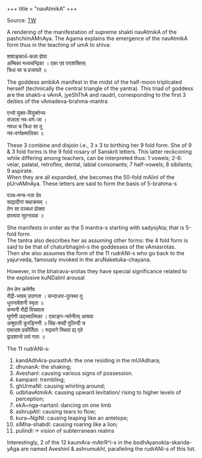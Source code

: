 +++
title = "navAtmikA"
+++

Source: [TW](https://threadreaderapp.com/thread/1727938131704320456.html)

A rendering of the manifestation of supreme shakti navAtmikA of the pashchimAMnAya. The Agama explains the emergence of the navAtmikA form thus in the teaching of umA to shiva:

शशाङ्कार्ध-कला ज्ञेया  
अम्बिका मध्यचन्द्रिका ।
एका एव पराशक्तिस्  
त्रिधा सा च प्रजायते ॥

The goddess ambikA manifest in the midst of the half-moon triplicated herself (technically the central triangle of the yantra). This triad of goddess are the shakti-s vAmA, jyeShThA and raudrI, corresponding to the first 3 deities of the vAmadeva-brahma-mantra 

एभ्यो युक्त-वियुक्तेभ्यः  
संजाता नव-वर्ग-जा ।  
नवधा च त्रिधा सा तु  
नव-वर्गाक्षमालिका ॥

These 3 combine and disjoin i.e., 3 x 3 to birthing her 9 fold form. She of 9 & 3 fold forms is the 9 fold rosary of Sanskrit letters. This latter reckconing while differing among teachers, can be interpreted thus: 1 vowels; 2-6: velar, palatal, retroflex, dental, labial consonants; 7 half-vowels; 8 sibilants; 9 aspirate.  
When they are all expanded, she becomes the 50-fold mAlinI of the pUrvAMnAya. These letters are said to form the basis of 5-brahma-s 

पञ्च-मन्त्र-गता देव  
सद्यादीनां यथाक्रमम् ।  
तेन सा पञ्चधा प्रोक्ता  
ज्ञात्वया सुरनायक ॥

She manifests in order as the 5 mantra-s starting with sadyojAta; that is 5-fold form.  
The tantra also describes her as assuming other forms: the 4 fold form is said to be that of chaturbhaginI-s the goddesses of the vAmasrotas.  
Then she also assumes the form of the 11 rudrANI-s who go back to the yajurveda, famously invoked in the aruNaketuka-chayana. 

However, in the bhairava-srotas they have special significance related to the explosive kuNDalinI arousal 

तेन तेन क्रमेणैव  
रौद्री-भावम् उपागता ।
कन्दाधार-पुरस्था तु  
धुननावेशनी स्मृता ॥  
कम्पनी रौद्री विख्याता  
घूर्णणी उद्भवात्मिका ।
एकाङ्ग-नर्तनीत्य् आख्या  
अश्रुपाती कुरङ्गिणी ॥
सिंह-शब्दी पुलिन्दी च  
एकादश प्रकीर्तिताः ।
रुद्रभागे स्थिता ह्य् एते  
द्वादशान्ते लयं गताः ॥

The 11 rudrANI-s: 

1. kandAdhAra-purasthA: the one residing in the mUlAdhara;  
2. dhunanA: the shaking;  
3. AveshanI: causing various signs of possession.
4. kampanI: trembling;  
5. ghUrmaNI: causing whirling around; 
6. udbhavAtmikA: causing upward levitation/ rising to higher levels of perception; 
7. ekA~nga-nartanI: dancing on one limb 
8. ashrupAtI: causing tears to flow; 
9. kura~NgiNI: causing leaping like an antelope;
10. siMha-shabdI: causing roaring like a lion; 
11. pulindI:-> vision of subterranean realms 

Interestingly, 2 of the 12 kaumAra-mAtrR^i-s in the bodhAyanokta-skanda-yAga are named AveshinI & ashrumukhI, paralleling the rudrANI-s of this list. 

